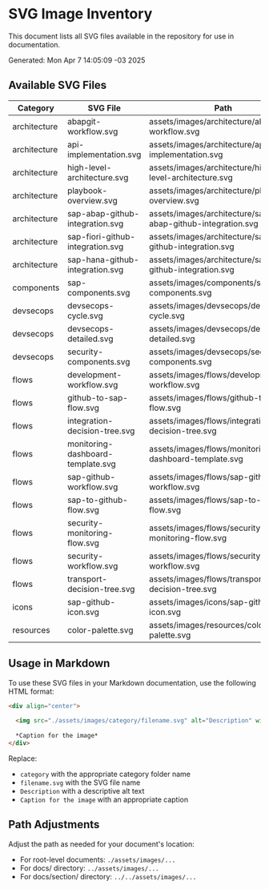 # SVG Image Inventory

This document lists all SVG files available in the repository for use in documentation.

Generated: Mon Apr  7 14:05:09 -03 2025

## Available SVG Files

| Category | SVG File | Path |
|----------|----------|------|
| architecture | abapgit-workflow.svg | assets/images/architecture/abapgit-workflow.svg |
| architecture | api-implementation.svg | assets/images/architecture/api-implementation.svg |
| architecture | high-level-architecture.svg | assets/images/architecture/high-level-architecture.svg |
| architecture | playbook-overview.svg | assets/images/architecture/playbook-overview.svg |
| architecture | sap-abap-github-integration.svg | assets/images/architecture/sap-abap-github-integration.svg |
| architecture | sap-fiori-github-integration.svg | assets/images/architecture/sap-fiori-github-integration.svg |
| architecture | sap-hana-github-integration.svg | assets/images/architecture/sap-hana-github-integration.svg |
| components | sap-components.svg | assets/images/components/sap-components.svg |
| devsecops | devsecops-cycle.svg | assets/images/devsecops/devsecops-cycle.svg |
| devsecops | devsecops-detailed.svg | assets/images/devsecops/devsecops-detailed.svg |
| devsecops | security-components.svg | assets/images/devsecops/security-components.svg |
| flows | development-workflow.svg | assets/images/flows/development-workflow.svg |
| flows | github-to-sap-flow.svg | assets/images/flows/github-to-sap-flow.svg |
| flows | integration-decision-tree.svg | assets/images/flows/integration-decision-tree.svg |
| flows | monitoring-dashboard-template.svg | assets/images/flows/monitoring-dashboard-template.svg |
| flows | sap-github-workflow.svg | assets/images/flows/sap-github-workflow.svg |
| flows | sap-to-github-flow.svg | assets/images/flows/sap-to-github-flow.svg |
| flows | security-monitoring-flow.svg | assets/images/flows/security-monitoring-flow.svg |
| flows | security-workflow.svg | assets/images/flows/security-workflow.svg |
| flows | transport-decision-tree.svg | assets/images/flows/transport-decision-tree.svg |
| icons | sap-github-icon.svg | assets/images/icons/sap-github-icon.svg |
| resources | color-palette.svg | assets/images/resources/color-palette.svg |

## Usage in Markdown

To use these SVG files in your Markdown documentation, use the following HTML format:

```html
<div align="center">
  
  <img src="./assets/images/category/filename.svg" alt="Description" width="700">
  
  *Caption for the image*
</div>
```

Replace:
- `category` with the appropriate category folder name
- `filename.svg` with the SVG file name
- `Description` with a descriptive alt text
- `Caption for the image` with an appropriate caption

## Path Adjustments

Adjust the path as needed for your document's location:

- For root-level documents: `./assets/images/...`
- For docs/ directory: `../assets/images/...`
- For docs/section/ directory: `../../assets/images/...`
